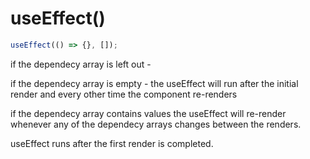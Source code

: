 # useEffect()

```js
useEffect(() => {}, []);
```

if the dependecy array is left out -

if the dependecy array is empty - the useEffect will run after the initial render and every other time the component re-renders

if the dependecy array contains values the useEffect will re-render whenever any of the dependecy arrays changes between the renders.

useEffect runs after the first render is completed.
